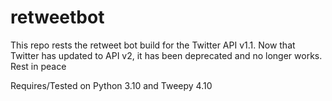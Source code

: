 # retweetbot
This repo rests the retweet bot build for the Twitter API v1.1. Now that Twitter has updated to API v2, it has been deprecated and no longer works. Rest in peace

Requires/Tested on Python 3.10 and Tweepy 4.10
